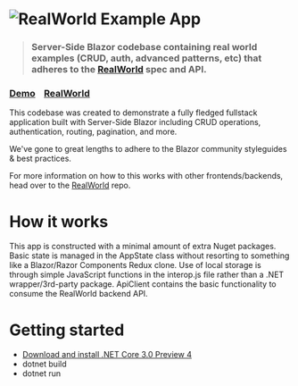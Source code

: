 # ![RealWorld Example App](logo.png)

> ### Server-Side Blazor codebase containing real world examples (CRUD, auth, advanced patterns, etc) that adheres to the [RealWorld](https://github.com/gothinkster/realworld) spec and API.


### [Demo](https://github.com/gothinkster/realworld)&nbsp;&nbsp;&nbsp;&nbsp;[RealWorld](https://github.com/gothinkster/realworld)


This codebase was created to demonstrate a fully fledged fullstack application built with Server-Side Blazor including CRUD operations, authentication, routing, pagination, and more.

We've gone to great lengths to adhere to the Blazor community styleguides & best practices.

For more information on how to this works with other frontends/backends, head over to the [RealWorld](https://github.com/gothinkster/realworld) repo.


# How it works

This app is constructed with a minimal amount of extra Nuget packages. Basic state is managed in the AppState class without resorting to something like a Blazor/Razor Components Redux clone. Use of local storage is through simple JavaScript functions in the interop.js file rather than a .NET wrapper/3rd-party package. ApiClient contains the basic functionality to consume the RealWorld backend API.

# Getting started

* [Download and install .NET Core 3.0 Preview 4](https://dotnet.microsoft.com/download/dotnet-core/3.0)
* dotnet build
* dotnet run

